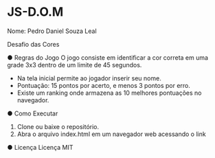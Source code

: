 # JS-D.O.M
Nome: Pedro Daniel Souza Leal

Desafio das Cores

● Regras do Jogo 
O jogo consiste em identificar a cor correta em uma grade 3x3 dentro de um limite de 45 segundos. 
- Na tela inicial permite ao jogador inserir seu nome.
- Pontuação: 15 pontos por acerto, e menos 3 pontos por erro.
- Existe um ranking onde armazena as 10 melhores pontuações no navegador.

● Como Executar
1. Clone ou baixe o repositório.
2. Abra o arquivo index.html em um navegador web acessando o link 

● Licença
Licença MIT
